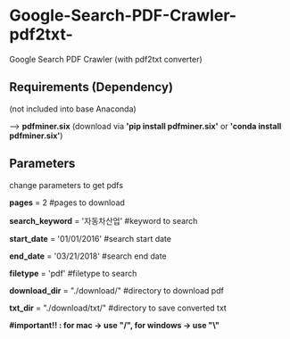 # Google-Search-PDF-Crawler-pdf2txt-
Google Search PDF Crawler (with pdf2txt converter)

 

## Requirements (Dependency)
(not included into base Anaconda)

--> **pdfminer.six**    (download via **'pip install pdfminer.six'** or **'conda install pdfminer.six'**)



 
## Parameters
change parameters to get pdfs

**pages** = 2                             #pages to download

**search_keyword** = '자동차산업'          #keyword to search

**start_date** = '01/01/2016'               #search start date

**end_date** = '03/21/2018'                #search end date

**filetype** = 'pdf'                         #filetype to search

**download_dir** = "./download/"           #directory to download pdf               

**txt_dir** = "./download/txt/"          #directory to save converted txt         

**#important!! : for mac -> use "/", for windows -> use "\\"**

